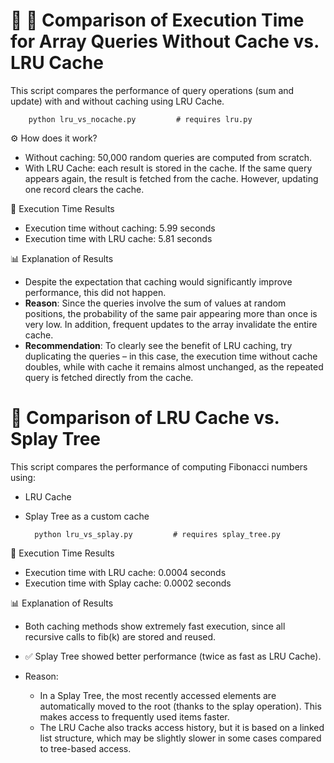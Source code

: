 # 📁 📁 Comparison of Execution Time for Array Queries Without Cache vs. LRU Cache
This script compares the performance of query operations (sum and update) with and without caching using LRU Cache.

        python lru_vs_nocache.py         # requires lru.py

⚙️ How does it work?

- Without caching: 50,000 random queries are computed from scratch.
- With LRU Cache: each result is stored in the cache. If the same query appears again, the result is fetched from the cache. However, updating one record clears the cache.

🧪 Execution Time Results
- Execution time without caching: 5.99 seconds
- Execution time with LRU cache: 5.81 seconds

📊 Explanation of Results
- Despite the expectation that caching would significantly improve performance, this did not happen.
- **Reason**: Since the queries involve the sum of values at random positions, the probability of the same pair appearing more than once is very low. In addition, frequent updates to the array invalidate the entire cache.
- **Recommendation**: To clearly see the benefit of LRU caching, try duplicating the queries – in this case, the execution time without cache doubles, while with cache it remains almost unchanged, as the repeated query is fetched directly from the cache.

# 📁 Comparison of LRU Cache vs. Splay Tree
This script compares the performance of computing Fibonacci numbers using:
- LRU Cache
- Splay Tree as a custom cache

        python lru_vs_splay.py         # requires splay_tree.py

🧪 Execution Time Results
- Execution time with LRU cache: 0.0004 seconds
- Execution time with Splay cache: 0.0002 seconds

📊 Explanation of Results

- Both caching methods show extremely fast execution, since all recursive calls to fib(k) are stored and reused.

- ✅ Splay Tree showed better performance (twice as fast as LRU Cache).

- Reason:
  - In a Splay Tree, the most recently accessed elements are automatically moved to the root (thanks to the splay operation). This makes access to frequently used items faster.
  - The LRU Cache also tracks access history, but it is based on a linked list structure, which may be slightly slower in some cases compared to tree-based access.